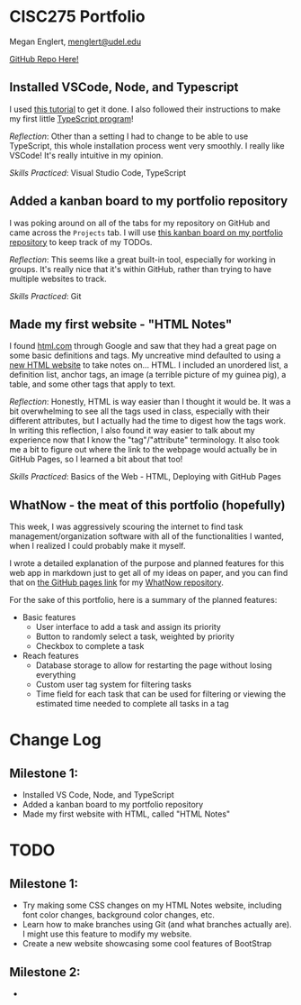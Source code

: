 # CISC275 Portfolio
Megan Englert, menglert@udel.edu

[GitHub Repo Here!](https://github.com/meganenglert/CISC275)

## Installed VSCode, Node, and Typescript
I used [this tutorial](https://neu-se.github.io/CS4530-CS5500-Spring-2021/tutorials/week1-getting-started) to get it done. I also followed their instructions to make my first little [TypeScript program](https://github.com/meganenglert/CISC275/blob/master/hello-world.ts)!

*Reflection*: Other than a setting I had to change to be able to use TypeScript, this whole installation process went very smoothly. I really like VSCode! It's really intuitive in my opinion.

*Skills Practiced*: Visual Studio Code, TypeScript

## Added a kanban board to my portfolio repository

I was poking around on all of the tabs for my repository on GitHub and came across the `Projects` tab. I will use [this kanban board on my portfolio repository](https://github.com/meganenglert/CISC275/projects/1) to keep track of my TODOs. 

*Reflection*: This seems like a great built-in tool, especially for working in groups. It's really nice that it's within GitHub, rather than trying to have multiple websites to track.

*Skills Practiced*: Git

## Made my first website - "HTML Notes"

I found [html.com](https://html.com/) through Google and saw that they had a great page on some basic definitions and tags. My uncreative mind defaulted to using a [new HTML website](https://meganenglert.github.io/CISC275/first-website) to take notes on... HTML. I included an unordered list, a definition list, anchor tags, an image (a terrible picture of my guinea pig), a table, and some other tags that apply to text.

*Reflection*: Honestly, HTML is way easier than I thought it would be. It was a bit overwhelming to see all the tags used in class, especially with their different attributes, but I actually had the time to digest how the tags work. In writing this reflection, I also found it way easier to talk about my experience now that I know the "tag"/"attribute" terminology. It also took me a bit to figure out where the link to the webpage would actually be in GitHub Pages, so I learned a bit about that too!

*Skills Practiced*: Basics of the Web - HTML, Deploying with GitHub Pages

## WhatNow - the meat of this portfolio (hopefully)

This week, I was aggressively scouring the internet to find task management/organization software with all of the functionalities I wanted, when I realized I could probably make it myself. 

I wrote a detailed explanation of the purpose and planned features for this web app in markdown just to get all of my ideas on paper, and you can find that on [the GitHub pages link](https://meganenglert.github.io/WhatNow/) for my [WhatNow repository](https://github.com/meganenglert/WhatNow).

For the sake of this portfolio, here is a summary of the planned features:
- Basic features
    - User interface to add a task and assign its priority
    - Button to randomly select a task, weighted by priority
    - Checkbox to complete a task
- Reach features
    - Database storage to allow for restarting the page without losing everything
    - Custom user tag system for filtering tasks
    - Time field for each task that can be used for filtering or viewing the estimated time needed to complete all tasks in a tag

# Change Log
## Milestone 1:
- Installed VS Code, Node, and TypeScript
- Added a kanban board to my portfolio repository
- Made my first website with HTML, called "HTML Notes"

# TODO
## Milestone 1:
- Try making some CSS changes on my HTML Notes website, including font color changes, background color changes, etc.
- Learn how to make branches using Git (and what branches actually are). I might use this feature to modify my website.
- Create a new website showcasing some cool features of BootStrap

## Milestone 2:
- 